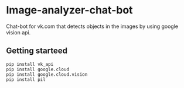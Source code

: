 # Image-analyzer-chat-bot
Chat-bot for vk.com that detects objects in the images by using google vision api.

## Getting starteed
```
pip install vk_api
pip install google.cloud
pip install google.cloud.vision
pip install pil
```
